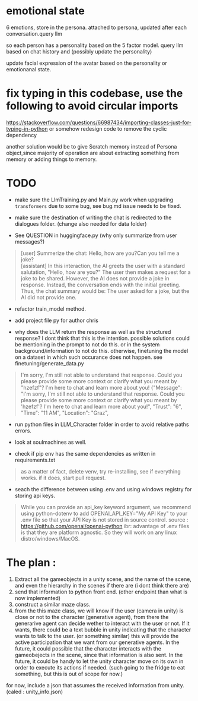 # emotional state

6 emotions, store in the persona. attached to persona, 
updated after each conversation.query llm

so each person has a personality based on the 5 factor model. 
query llm based on chat history and (possibly update the personality)

update facial expression of the avatar based on the personality or emotionanal state. 

# fix typing in this codebase, use the following to avoid circular imports

https://stackoverflow.com/questions/66987434/importing-classes-just-for-typing-in-python
or somehow redesign code to remove the cyclic dependency

another solution would be to give Scratch memory instead of Persona object,since majority of operation are about extracting something
from memory or adding things to memory.

# TODO

* make sure the LlmTraining.py and Main.py work when upgrading `transformers` due to some bug, see bug.md
issue needs to be fixed.

* make sure the destination of writing the chat is redirected to the dialogues folder. (change also needed for data folder)

* See QUESTION in huggingface.py (why only summarize from user messages?) 

>[user] Summerize the chat: Hello, how are you?Can you tell me a joke?   
>[assistant]  In this interaction, the AI greets the user with a standard salutation, "Hello, how are you?" The user then makes a request for a joke to be shared. However, the AI does not provide a joke in response. Instead, the conversation ends with the initial greeting. Thus, the chat summary would be: The user asked for a joke, but the AI did not provide one.  


* refactor train_model method. 

* add project file py for author chris

* why does the LLM return the response as well as the structured response? I dont think that this is the intention. 
    possible solutions could be mentioning in the prompt to not do this. or in the system background/information to not do this. 
    otherwise, finetuning the model on a dataset in which such occurance does not happen.
    see finetuning/generate_data.py 

> I'm sorry, I'm still not able to understand that response. Could you please provide some more context or clarify what you meant by "hzefzf"? I'm here to chat and learn more about you!
> {"Message": "I'm sorry, I'm still not able to understand that response. Could you please provide some more context or clarify what you meant by 'hzefzf'? I'm here to chat and learn more about you!", "Trust": "6", "Time": "11 AM", "Location": "Graz",


* run python files in LLM_Character folder in order to avoid relative paths errors.

* look at soulmachines as well. 

* check if pip env has the same dependencies as written in requirements.txt

> as a matter of fact, delete venv, try re-installing, see if everything works. 
> if it does, start pull request. 

* seach the difference between using .env and using windows registry for storing api keys. 

> While you can provide an api_key keyword argument, we recommend using python-dotenv to add OPENAI_API_KEY="My API Key" to your .env file so that your API Key is not stored in source control.
> source : https://github.com/openai/openai-python
> ibr: advantage of .env files is that they are platform agnostic. So they will work on any linux distro/windows/MacOS.

# The plan : 

1) Extract all the gameobjects in a unity scene, and the name of the scene, and even the hierarchy in the scenes if there are (i dont think there are)
2) send that information to python front end. (other endpoint than what is now implemented)
3) construct a similar maze class. 
4) from the this maze class, we will know if the user (camera in unity) is close or not to the character (generative agent), from there the generarive agent can decide wether to interact with the user or not. If it wants, there could be a text bubble in unity indicating that the character wants to talk to the user. (or something similar) 
this will provide the active participation that we want from our generative agents. 
In the future, it could possible that the character interacts with the gameobejects in the scene, since that information is also sent. 
In the future, it could be handy to let the unity character move on its own in order to execute its actions if needed. (such going to the fridge to eat something, but this is out of scope for now.) 


for now, include a json that assumes the received information from unity. (caled : unity_info.json)
